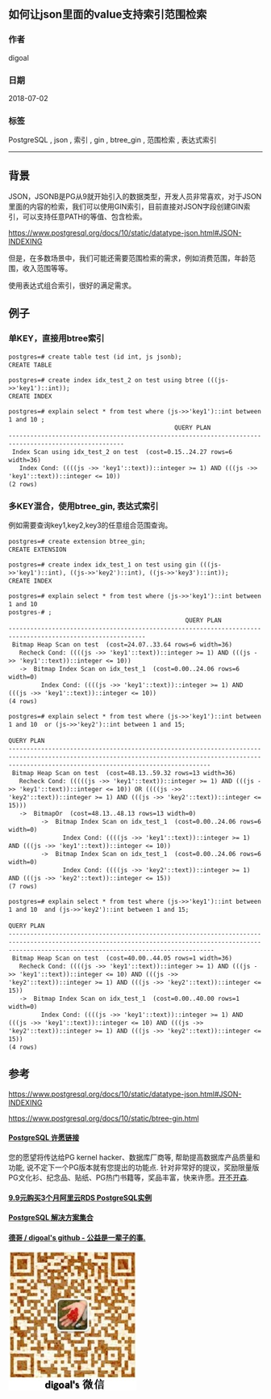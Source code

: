 ## 如何让json里面的value支持索引范围检索  
                                                             
### 作者                                                             
digoal                                                             
                                                             
### 日期                                                             
2018-07-02                                                           
                                                             
### 标签                                                             
PostgreSQL , json , 索引 , gin , btree_gin , 范围检索 , 表达式索引      
                                                             
----                                                             
                                                             
## 背景     
JSON，JSONB是PG从9就开始引入的数据类型，开发人员非常喜欢，对于JSON里面的内容的检索，我们可以使用GIN索引，目前直接对JSON字段创建GIN索引，可以支持任意PATH的等值、包含检索。  
  
https://www.postgresql.org/docs/10/static/datatype-json.html#JSON-INDEXING  
  
但是，在多数场景中，我们可能还需要范围检索的需求，例如消费范围，年龄范围，收入范围等等。  
  
使用表达式组合索引，很好的满足需求。  
  
## 例子
  
### 单KEY，直接用btree索引  
```  
postgres=# create table test (id int, js jsonb);  
CREATE TABLE  
```  
  
  
```  
postgres=# create index idx_test_2 on test using btree (((js->>'key1')::int));  
CREATE INDEX  
```  
  
```  
postgres=# explain select * from test where (js->>'key1')::int between 1 and 10 ;  
                                              QUERY PLAN                                                
------------------------------------------------------------------------------------------------------  
 Index Scan using idx_test_2 on test  (cost=0.15..24.27 rows=6 width=36)  
   Index Cond: ((((js ->> 'key1'::text))::integer >= 1) AND (((js ->> 'key1'::text))::integer <= 10))  
(2 rows)  
```  
### 多KEY混合，使用btree_gin, 表达式索引  
例如需要查询key1,key2,key3的任意组合范围查询。  
  
  
```  
postgres=# create extension btree_gin;  
CREATE EXTENSION  
```  
  
```  
postgres=# create index idx_test_1 on test using gin (((js->>'key1')::int), ((js->>'key2')::int), ((js->>'key3')::int));  
CREATE INDEX  
```  
  
```  
postgres=# explain select * from test where (js->>'key1')::int between 1 and 10   
postgres-# ;  
                                                 QUERY PLAN                                                   
------------------------------------------------------------------------------------------------------------  
 Bitmap Heap Scan on test  (cost=24.07..33.64 rows=6 width=36)  
   Recheck Cond: ((((js ->> 'key1'::text))::integer >= 1) AND (((js ->> 'key1'::text))::integer <= 10))  
   ->  Bitmap Index Scan on idx_test_1  (cost=0.00..24.06 rows=6 width=0)  
         Index Cond: ((((js ->> 'key1'::text))::integer >= 1) AND (((js ->> 'key1'::text))::integer <= 10))  
(4 rows)  
```  
  
```  
postgres=# explain select * from test where (js->>'key1')::int between 1 and 10  or (js->>'key2')::int between 1 and 15;  
                                                                                             QUERY PLAN                                                                                               
----------------------------------------------------------------------------------------------------------------------------------------------------------------------------------------------------  
 Bitmap Heap Scan on test  (cost=48.13..59.32 rows=13 width=36)  
   Recheck Cond: (((((js ->> 'key1'::text))::integer >= 1) AND (((js ->> 'key1'::text))::integer <= 10)) OR ((((js ->> 'key2'::text))::integer >= 1) AND (((js ->> 'key2'::text))::integer <= 15)))  
   ->  BitmapOr  (cost=48.13..48.13 rows=13 width=0)  
         ->  Bitmap Index Scan on idx_test_1  (cost=0.00..24.06 rows=6 width=0)  
               Index Cond: ((((js ->> 'key1'::text))::integer >= 1) AND (((js ->> 'key1'::text))::integer <= 10))  
         ->  Bitmap Index Scan on idx_test_1  (cost=0.00..24.06 rows=6 width=0)  
               Index Cond: ((((js ->> 'key2'::text))::integer >= 1) AND (((js ->> 'key2'::text))::integer <= 15))  
(7 rows)  
```  
  
```  
postgres=# explain select * from test where (js->>'key1')::int between 1 and 10  and (js->>'key2')::int between 1 and 15;  
                                                                                             QUERY PLAN                                                                                                
-----------------------------------------------------------------------------------------------------------------------------------------------------------------------------------------------------  
 Bitmap Heap Scan on test  (cost=40.00..44.05 rows=1 width=36)  
   Recheck Cond: ((((js ->> 'key1'::text))::integer >= 1) AND (((js ->> 'key1'::text))::integer <= 10) AND (((js ->> 'key2'::text))::integer >= 1) AND (((js ->> 'key2'::text))::integer <= 15))  
   ->  Bitmap Index Scan on idx_test_1  (cost=0.00..40.00 rows=1 width=0)  
         Index Cond: ((((js ->> 'key1'::text))::integer >= 1) AND (((js ->> 'key1'::text))::integer <= 10) AND (((js ->> 'key2'::text))::integer >= 1) AND (((js ->> 'key2'::text))::integer <= 15))  
(4 rows)  
```  
  
## 参考  
https://www.postgresql.org/docs/10/static/datatype-json.html#JSON-INDEXING  
  
https://www.postgresql.org/docs/10/static/btree-gin.html  
  
  
  
  
  
  
  
  
  
  
  
  
  
  
  
  
  
  
  
  
  
  
  
  
  
  
  
  
  
  
  
  
  
  
  
  
  
  
  
  
  
  
  
  
  
  
  
  
  
  
  
  
  
  
  
  
  
  
  
  
  
  
  
  
  
  
  
  
  
  
  
  
  
  
#### [PostgreSQL 许愿链接](https://github.com/digoal/blog/issues/76 "269ac3d1c492e938c0191101c7238216")
您的愿望将传达给PG kernel hacker、数据库厂商等, 帮助提高数据库产品质量和功能, 说不定下一个PG版本就有您提出的功能点. 针对非常好的提议，奖励限量版PG文化衫、纪念品、贴纸、PG热门书籍等，奖品丰富，快来许愿。[开不开森](https://github.com/digoal/blog/issues/76 "269ac3d1c492e938c0191101c7238216").  
  
  
#### [9.9元购买3个月阿里云RDS PostgreSQL实例](https://www.aliyun.com/database/postgresqlactivity "57258f76c37864c6e6d23383d05714ea")
  
  
#### [PostgreSQL 解决方案集合](https://yq.aliyun.com/topic/118 "40cff096e9ed7122c512b35d8561d9c8")
  
  
#### [德哥 / digoal's github - 公益是一辈子的事.](https://github.com/digoal/blog/blob/master/README.md "22709685feb7cab07d30f30387f0a9ae")
  
  
![digoal's wechat](../pic/digoal_weixin.jpg "f7ad92eeba24523fd47a6e1a0e691b59")
  
